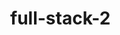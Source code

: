 # full-stack-2
<html>
    <head>
        <style>
            body{
                margin: 0;
            }
            #home{
                background-color:black;
                color:white;
                float:left;
                width:20%;
                height:70px;
                text-align: center;
                line-height: 70px;
                font-size: 35;

            }
            #menu{
                background-color:black;
                text-align: center;
                float:right;
                width:80%;
                height:70px;
                line-height: 70px;
                
            }
            a{
                text-decoration: none;
                color:white;
                margin-right: 20px;
                font-size: 25;
            }
            img{
                border-radius: 50%;
                
            }
            #d{
                float:left
            }
            #d1{
                
                width:75%;
                float:right
            }
           

        </style>
    </head>
    <body>
        <div id="home">
            Portfolio
        </div>
        <div id="menu">
            <a href="home.html">Home</a>
            <a href="profile.html">profile</a>
            <a href="resume.html">resume</a>    
            <a href="contact.html">contact</a>     
        </div>
    <div id="d">
        <img src="" width="300" height="300">
   </div>
        <div id="d1" >
        <h1>
            I am bhargav
        </h1>
        <p>
       Lorem ipsum dolor sit amet consectetur adipisicing elit. Sint, doloribus laboriosam odio non quaerat repudiandae veniam voluptate neque repellendus aliquam, distinctio totam. Pariatur quia eius nostrum libero delectus veniam consectetur.
        </p>
        <p>
            Lorem ipsum dolor sit amet consectetur adipisicing elit. Voluptatibus dolores id molestias in praesentium quos magni. Aspernatur iusto consequuntur voluptatibus.
        </p>
        <p>
            Lorem ipsum dolor, sit amet consectetur adipisicing elit. Odio quae suscipit est ad ipsa similique maiores perspiciatis. Distinctio eaque eos, enim harum repellendus pariatur repellat, obcaecati dicta quasi laudantium impedit, quas possimus nemo velit ducimus recusandae libero laborum non soluta. Consectetur itaque rerum eligendi culpa?
        </p>
    </div>
    </body>
</html>
